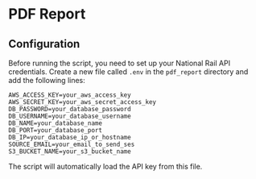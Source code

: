 # PDF Report

## Configuration
Before running the script, you need to set up your National Rail API credentials. Create a new file called `.env` in the `pdf_report` directory and add the following lines:
```text
AWS_ACCESS_KEY=your_aws_access_key
AWS_SECRET_KEY=your_aws_secret_access_key
DB_PASSWORD=your_database_password
DB_USERNAME=your_database_username
DB_NAME=your_database_name
DB_PORT=your_database_port
DB_IP=your_database_ip_or_hostname
SOURCE_EMAIL=your_email_to_send_ses
S3_BUCKET_NAME=your_s3_bucket_name
```
The script will automatically load the API key from this file.